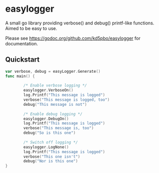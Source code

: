 easylogger
==========

A small go library providing verbose() and debug() printf-like functions.  Aimed to be easy to use.

Please see https://godoc.org/github.com/kd5pbo/easylogger for documentation.

Quickstart
----------
```go
var verbose, debug = easyLogger.Generate()
func main() {
        
        /* Enable verbose logging */
        easylogger.VerboseOn()
        log.Printf("This message is logged")
        verbose("This message is logged, too")
        debug("This message is not")
        
        /* Enable debug logging */
        easylogger.DebugOn()
        log.Printf("This message is logged")
        verbose("This message is, too")
        debug("So is this one")
        
        /* Switch off logging */
        easylogger.LogNone()
        log.Printf("This message is logged")
        verbose("This one isn't")
        debug("Nor is this one")
}
```

